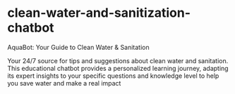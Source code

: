 # clean-water-and-sanitization-chatbot
AquaBot: Your Guide to Clean Water & Sanitation

Your 24/7 source for tips and suggestions about clean water and sanitation. This educational chatbot provides a personalized learning journey, adapting its expert insights to your specific questions and knowledge level to help you save water and make a real impact
